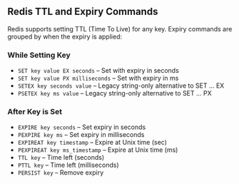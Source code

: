 ## Redis TTL and Expiry Commands

Redis supports setting TTL (Time To Live) for any key. Expiry commands are grouped by when the expiry is applied:

### While Setting Key

- `SET key value EX seconds` – Set with expiry in seconds
- `SET key value PX milliseconds` – Set with expiry in ms
- `SETEX key seconds value` – Legacy string-only alternative to SET ... EX
- `PSETEX key ms value` – Legacy string-only alternative to SET ... PX

### After Key is Set

- `EXPIRE key seconds` – Set expiry in seconds
- `PEXPIRE key ms` – Set expiry in milliseconds
- `EXPIREAT key timestamp` – Expire at Unix time (sec)
- `PEXPIREAT key ms_timestamp` – Expire at Unix time (ms)
- `TTL key` – Time left (seconds)
- `PTTL key` – Time left (milliseconds)
- `PERSIST key` – Remove expiry
